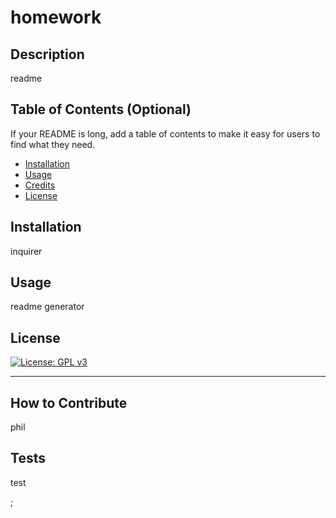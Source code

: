 # homework
  

  ## Description
  
 readme
  
  ## Table of Contents (Optional)

  If your README is long, add a table of contents to make it easy for users to find what they need.
  
  - [Installation](#installation)
  - [Usage](#usage)
  - [Credits](#credits)
  - [License](#license)
  
  ## Installation
  
  inquirer
  
  
  ## Usage

  readme generator
  

      
  

  ## License
  
  [![License: GPL v3](https://img.shields.io/badge/License-GPLv3-blue.svg)](https://www.gnu.org/licenses/gpl-3.0)
  
  ---
  
  
  
  ## How to Contribute

  phil
  
  ## Tests

  test

;